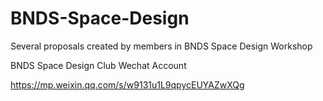 # BNDS-Space-Design
Several proposals created by members in BNDS Space Design Workshop

BNDS Space Design Club Wechat Account

https://mp.weixin.qq.com/s/w9131u1L9qpycEUYAZwXQg
